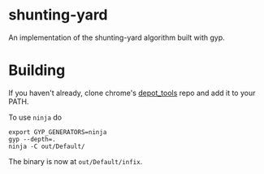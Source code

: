 # shunting-yard
An implementation of the shunting-yard algorithm built with gyp.

# Building

If you haven't already, clone chrome's [depot_tools](http://www.chromium.org/developers/how-tos/install-depot-tools) repo and add it to your PATH.

To use `ninja` do

```
export GYP_GENERATORS=ninja
gyp --depth=.
ninja -C out/Default/
```

The binary is now at `out/Default/infix`.
